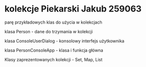 # kolekcje Piekarski Jakub 259063
parę przykładowych klas do użycia w kolekcjach

klasa Person - dane do trzymania w kolekcji

klasa ConsoleUserDialog - konsolowy interfejs użytkownika

klasa PersonConsoleApp - klasa i funkcja główna

Klasy zaprezentowanych kolekcji - Set, Map, List
